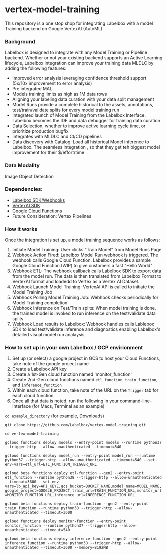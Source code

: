 # vertex-model-training

This repository is a one stop shop for integrating Labelbox with a model Training backend on Google VertexAI (AutoML).  

### Background
Labelbox is designed to integrate with any Model Training or Pipeline backend.  Whether or not your existing backend supports an Active Learning lifecycle, Labelbox integration can improve your training data MLDLC by adding the following features:

- Improved error analysis leveraging confidence threshold support (5x/10x improvement to error analysis)
- Pre integrated MAL
- Models training limits as high as 1M data rows 
- Aligning your labeling data curation with your data split management
- Model Runs provide a complete historical to the assets, annotations, test/train/validate splits for every model training run
- Integrated launch of Model Training from the Labelbox Interface. Labelbox becomes the IDE and data debugger for training data curation
- Data Selection, whether to improve active learning cycle time, or prioritize production bugfix
- Integrates with MLDLC and CI/CD pipelines
- Data discovery with Catalog: Load all historical Model inference to Labelbox. The seamless integration , so that they get teh biggest model improvement for their $/effort/time

### Data Modality
Image Object Detection

### Dependencies: 
- [Labelbox SDK/Webhooks](https://docs.labelbox.com/docs/webhooks)  
- [VertexAI SDK](https://cloud.google.com/python/docs/reference/aiplatform/latest)
- [Google Cloud Functions](https://cloud.google.com/functions)
- Future Consideration: Vertex Pipelines

### How it works
Once the integration is set up, a model training sequence works as follows: 

1)	Initiate Model Training: User clicks "Train Model" from Model Runs Page
2)	Webhook Action Fired: Labelbox Model Run webhook is triggered.  The webhook calls Google Cloud Function.  Labelbox provides a sample Google Cloud Function (WIP) to give customers a fast "Hello World"
3)	Webhook ETL: The webhook callback calls Labelbox SDK to export data from the model run.  The data is then translated from Labelbox Format to VertexAI format and loadedd to Vertex as a Vertex AI Dataset. 
4)	Webhook Launch Model Training: VertexAI API is called to initiate the Model Training Job
5)	Webhook Polling Model Training Job: Webhook checks periodically for Model Training completion
6)	Webhook Inference on Test/Train splits: When model training is done, the trained model is invoked to run inference on the test/validate data splits
7)	Webhook Load results to Labelbox: Webhook handles calls Lablebox SDK to load test/validate inference and diagnostics enabling Labelbox's detailed visual model run analaysis

### How to set up in your own Labelbox / GCP envirionment
1) Set up (or select) a google project in GCS to host your Cloud Functions, take note of the google project name
2) Create a Labelbox API key
4) Create a 1st-Gen cloud function named 'monitor_function'
3) Create 2nd-Gen cloud functions named `etl_function`, `train_function`, and `inference_function`
4) Within each cloud function, take note of the URL on the `Trigger` tab for each cloud function
5) Once all that data is noted, run the following in your command-line-interface (for Macs, Terminal as an example)

`cd example_directory` (for example, Downloads)

`git clone https://github.com/Labelbox/vertex-model-training.git`

`cd vertex-model-training`

`gcloud functions deploy models --entry-point models --runtime python37 --trigger-http --allow-unauthenticated --timeout=540`

`gcloud functions deploy model_run --entry-point model_run --runtime python37 --trigger-http --allow-unauthenticated --timeout=540 --set-env-vars=etl_url=ETL_FUNCTION_TRIGGER_URL`

`gcloud beta functions deploy etl-function --gen2 --entry-point etl_function --runtime python38 --trigger-http --allow-unauthenticated --timeout=3600 --set-env-vars=lb_api_key=API_KEYE,gcs_bucket=BUCKET_NAME,model_name=MODEL_NAME,google_project=GOOGLE_PROJECT,train_url=TRAIN_FUNCTION_URL,monitor_url=MONITOR_FUNCTION_URL,inference_url=INFERENCE_FUNCTION_URL`

`gcloud beta functions deploy train-function --gen2 --entry-point train_function --runtime python38 --trigger-http --allow-unauthenticated --timeout=3600`

`gcloud functions deploy monitor-function --entry-point monitor_function --runtime python37 --trigger-http --allow-unauthenticated --timeout=540`

`gcloud beta functions deploy inference-function --gen2 --entry-point inference_function --runtime python38 --trigger-http --allow-unauthenticated --timeout=3600 --memory=8192MB`
